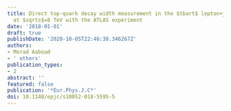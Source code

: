 ```yaml
---
title: Direct top-quark decay width measurement in the $tbart$ lepton+jets channel
  at $sqrts$=8 TeV with the ATLAS experiment
date: '2018-01-01'
draft: true
publishDate: '2020-10-05T22:46:38.346267Z'
authors:
- Morad Aaboud
- ' others'
publication_types:
- 2
abstract: ''
featured: false
publication: '*Eur.Phys.J.C*'
doi: 10.1140/epjc/s10052-018-5595-5
---
```


